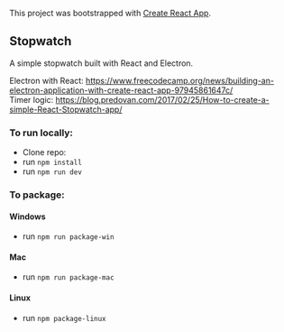 This project was bootstrapped with [Create React App](https://github.com/facebook/create-react-app).

## Stopwatch

A simple stopwatch built with React and Electron.

Electron with React: https://www.freecodecamp.org/news/building-an-electron-application-with-create-react-app-97945861647c/ <br/>
Timer logic: https://blog.predovan.com/2017/02/25/How-to-create-a-simple-React-Stopwatch-app/

### To run locally:

- Clone repo: 
- run `npm install`
- run `npm run dev`

### To package:

#### Windows

- run `npm run package-win`

#### Mac

- run `npm run package-mac`

#### Linux

- run `npm package-linux`
